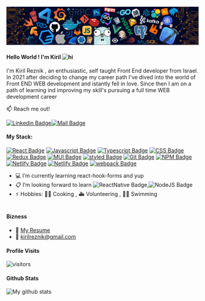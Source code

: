 <p align="center">
  <img width="800"src="/newCover.png">
</p>


#### Hello World ! I'm Kiril <img src="https://user-images.githubusercontent.com/1303154/88677602-1635ba80-d120-11ea-84d8-d263ba5fc3c0.gif" width="28px" alt="hi">

I'm Kiril Reznik , an enthusiastic, self taught Front End developer from Israel.
In 2021 after deciding to change my career path I've dived into the world of Front END WEB development and istantly fell in love.
Since then I am on a path of learning ind improving my skill's pursuing a full time WEB development career

:mailbox: Reach me out!

[![Linkedin Badge](https://img.shields.io/badge/-Kiril-0e76a8?style=flat&labelColor=0e76a8&logo=linkedin&logoColor=white)](https://www.linkedin.com/in/kiril-reznik/)[![Mail Badge](https://img.shields.io/badge/-kirilreznik-c0392b?style=flat&labelColor=c0392b&logo=gmail&logoColor=white)](mailto:kirilreznik@gmail.com)

#### My Stack:

<!-- TODO: Make technologies links takes you to repositories -->

[![React Badge](https://img.shields.io/badge/-ReactJS-61DBFB?style=for-the-badge&labelColor=black&logo=react&logoColor=61DBFB)](#) [![Javascript Badge](https://img.shields.io/badge/-Javascript-F0DB4F?style=for-the-badge&labelColor=black&logo=javascript&logoColor=F0DB4F)](#) [![Typescript Badge](https://img.shields.io/badge/-Typescript-007acc?style=for-the-badge&labelColor=black&logo=typescript&logoColor=007acc)](#) [![CSS Badge](https://img.shields.io/badge/-CSS-264de4?style=for-the-badge&labelColor=black&logo=css3&logoColor=264de4)](#) [![Redux Badge](https://img.shields.io/badge/-Redux-764abc?style=for-the-badge&labelColor=black&logo=redux&logoColor=764abc)](#)
[![MUI Badge](https://img.shields.io/badge/-MUI-2196F3?style=for-the-badge&labelColor=black&logo=mui&logoColor=2196F3)](#)
[![styled Badge](https://img.shields.io/badge/-styled--components-F06292?style=for-the-badge&labelColor=black&logo=styledcomponents&logoColor=F06292)](#)
[![Git Badge](https://img.shields.io/badge/-git-FF7043?style=for-the-badge&labelColor=black&logo=git&logoColor=FF7043)](#)
[![NPM Badge](https://img.shields.io/badge/-NPM-D50000?style=for-the-badge&labelColor=black&logo=npm&logoColor=white)](#)
[![Netlify Badge](https://img.shields.io/badge/-Netlify-039BE5?style=for-the-badge&labelColor=black&logo=netlify&logoColor=white)](#)
[![Netlify Badge](https://img.shields.io/badge/-html5-F4511E?style=for-the-badge&labelColor=black&logo=html5&logoColor=white)](#)
[![webpack Badge](https://img.shields.io/badge/-webpack-grey?style=for-the-badge&labelColor=black&logo=webpack&logoColor=yelow)](#)

- :computer: I’m currently learning react-hook-forms and yup
- :clipboard: I’m looking forward to learn ![ReactNative Badge](https://img.shields.io/badge/-ReactNative-61DBFB?&labelColor=black&logo=react&logoColor=61DBFB),![NodeJS Badge](https://img.shields.io/badge/-NodeJS-green?&labelColor=black&logo=nodedotjs&logoColor=green)
- ⚡ Hobbies: :man_cook: Cooking , :ambulance: Volunteering , :swimming_man: Swimming
  <br />
  <br />

#### Bizness

- :paperclip: [My Resume](https://github.com/kirilreznik/kirilreznik/blob/main/KirilReznikResume.pdf)
- :email: kirilreznik@gmail.com

#### Profile Visits

![visitors](https://visitor-badge.glitch.me/badge?page_id=kirilreznik.kirilreznik)

#### Github Stats

![My github stats](https://github-readme-stats.vercel.app/api?username=kirilreznik&count_private=true&theme=tokyonight&hide=contribs,prs)
